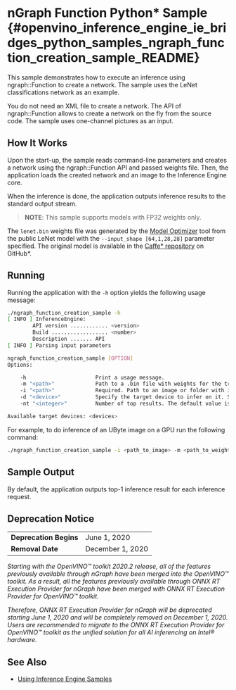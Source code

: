 # nGraph Function Python* Sample {#openvino_inference_engine_ie_bridges_python_samples_ngraph_function_creation_sample_README}

This sample demonstrates how to execute an inference using ngraph::Function to create a network. The sample uses the LeNet classifications network as an example.

You do not need an XML file to create a network. The API of ngraph::Function allows to create a network on the fly from the source code. The sample uses one-channel pictures as an input.

## How It Works

Upon the start-up, the sample reads command-line parameters and creates a network using the ngraph::Function API and passed weights file.
Then, the application loads the created network and an image to the Inference Engine core.

When the inference is done, the application outputs inference results to the standard output stream.

> **NOTE**: This sample supports models with FP32 weights only.

The `lenet.bin` weights file was generated by the [Model Optimizer](../../../../../docs/MO_DG/Deep_Learning_Model_Optimizer_DevGuide.md) 
tool from the public LeNet model with the `--input_shape [64,1,28,28]` parameter specified. 
The original model is available in the [Caffe* repository](https://github.com/BVLC/caffe/tree/master/examples/mnist) on GitHub\*.

## Running

Running the application with the `-h` option yields the following usage message:
```sh
./ngraph_function_creation_sample -h
[ INFO ] InferenceEngine:
        API version ............ <version>
        Build .................. <number>
        Description ....... API
[ INFO ] Parsing input parameters

ngraph_function_creation_sample [OPTION]
Options:

    -h                      Print a usage message.
    -m "<path>"             Path to a .bin file with weights for the trained model
    -i "<path>"             Required. Path to an image or folder with images
    -d "<device>"           Specify the target device to infer on it. See the list of available devices below. The sample looks for a suitable plugin for the specified device. The default value is CPU.
    -nt "<integer>"         Number of top results. The default value is 10.

Available target devices: <devices>

```

For example, to do inference of an UByte image on a GPU run the following command:
```sh
./ngraph_function_creation_sample -i <path_to_image> -m <path_to_weights_file> -d GPU
```

## Sample Output

By default, the application outputs top-1 inference result for each inference request.

## Deprecation Notice

<table>
  <tr>
    <td><strong>Deprecation Begins</strong></td>
    <td>June 1, 2020</td>
  </tr>
  <tr>
    <td><strong>Removal Date</strong></td>
    <td>December 1, 2020</td>
  </tr>
</table> 

*Starting with the OpenVINO™ toolkit 2020.2 release, all of the features previously available through nGraph have been merged into the OpenVINO™ toolkit. As a result, all the features previously available through ONNX RT Execution Provider for nGraph have been merged with ONNX RT Execution Provider for OpenVINO™ toolkit.*

*Therefore, ONNX RT Execution Provider for nGraph will be deprecated starting June 1, 2020 and will be completely removed on December 1, 2020. Users are recommended to migrate to the ONNX RT Execution Provider for OpenVINO™ toolkit as the unified solution for all AI inferencing on Intel® hardware.*

## See Also

* [Using Inference Engine Samples](../../../../../docs/IE_DG/Samples_Overview.md)
